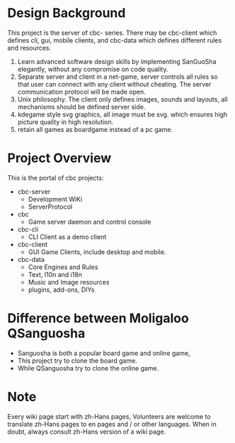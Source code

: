 # Design Background #
This project is the server of cbc- series. There may be cbc-client which defines cli, gui, mobile clients, and cbc-data which defines different rules and resources.

  1. Learn advanced software design skills by implementing SanGuoSha elegantly, without any compromise on code quality.
  1. Separate server and client in a net-game, server controls all rules so that user can connect with any client without cheating. The server communication protocol will be made open.
  1. Unix philosophy. The client only defines images, sounds and layouts, all mechanisms should be defined server side.
  1. kdegame style svg graphics, all image must be svg. which ensures high picture quality in high resolution.
  1. retain all games as boardgame instead of a pc game.

# Project Overview #
This is the portal of cbc projects:
  * cbc-server
    * Development WiKi
    * ServerProtocol
  * cbc
    * Game server daemon and control console
  * cbc-cli
    * CLI Client as a demo client
  * cbc-client
    * GUI Game Clients, include desktop and mobile.
  * cbc-data
    * Core Engines and Rules
    * Text, l10n and i18n
    * Music and Image resources
    * plugins, add-ons, DIYs

# Difference between Moligaloo QSanguosha #
  * Sanguosha is both a popular board game and online game,
  * This project try to clone the board game.
  * While QSanguosha try to clone the online game.

# Note #
Every wiki page start with zh-Hans pages, Volunteers are welcome to translate zh-Hans pages to en pages and / or other languages. When in doubt, always consult zh-Hans version of a wiki page.